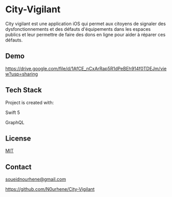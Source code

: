 # City-Vigilant

City vigilant est une application iOS qui permet aux citoyens de signaler des dysfonctionnements et des défauts d'équipements dans les espaces publics et leur permettre de faire des dons en ligne pour aider à réparer ces défauts.

## Demo

https://drive.google.com/file/d/1AfCE_nCxArRap5R1dPeBEh914f0TDEJm/view?usp=sharing

## Tech Stack
Project is created with:

Swift 5

GraphQL

## License

[MIT](https://choosealicense.com/licenses/mit/)

## Contact

soueidnourhene@gmail.com

https://github.com/N0urhene/City-Vigilant
